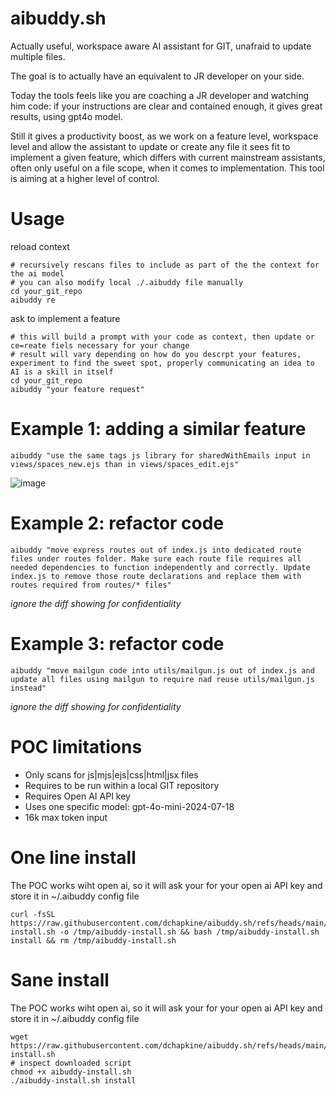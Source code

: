 # aibuddy.sh

Actually useful, workspace aware AI assistant for GIT, unafraid to update multiple files.

The goal is to actually have an equivalent to JR developer on your side.

Today the tools feels like you are coaching a JR developer and watching him code: if your instructions are clear and contained enough, it gives great results, using gpt4o model.

Still it gives a productivity boost, as we work on a feature level, workspace level and allow the assistant to update or create any file it sees fit to implement a given feature, which differs with current mainstream assistants, often only useful on a file scope, when it comes to implementation. This tool is aiming at a higher level of control.

# Usage

reload context

```
# recursively rescans files to include as part of the the context for the ai model
# you can also modify local ./.aibuddy file manually
cd your_git_repo
aibuddy re
```

ask to implement a feature

```
# this will build a prompt with your code as context, then update or ce=reate fiels necessary for your change
# result will vary depending on how do you descrpt your features, experiment to find the sweet spot, properly communicating an idea to AI is a skill in itself
cd your_git_repo
aibuddy "your feature request"
```


# Example 1: adding a similar feature

```
aibuddy "use the same tags js library for sharedWithEmails input in views/spaces_new.ejs than in views/spaces_edit.ejs"
```
![image](https://github.com/user-attachments/assets/b4fabde4-16ac-4b1e-a0f0-cb04a7ef2ccc)

# Example 2: refactor code

```
aibuddy "move express routes out of index.js into dedicated route files under routes folder. Make sure each route file requires all needed dependencies to function independently and correctly. Update index.js to remove those route declarations and replace them with routes required from routes/* files"
```

*ignore the diff showing for confidentiality*

# Example 3: refactor code

```
aibuddy "move mailgun code into utils/mailgun.js out of index.js and update all files using mailgun to require nad reuse utils/mailgun.js instead"
```

*ignore the diff showing for confidentiality*



# POC limitations

- Only scans for js|mjs|ejs|css|html|jsx files
- Requires to be run within a local GIT repository
- Requires Open AI API key
- Uses one specific model: gpt-4o-mini-2024-07-18
- 16k max token input

# One line install

The POC works wiht open ai, so it will ask your for your open ai API key and store it in ~/.aibuddy config file

```
curl -fsSL https://raw.githubusercontent.com/dchapkine/aibuddy.sh/refs/heads/main/aibuddy-install.sh -o /tmp/aibuddy-install.sh && bash /tmp/aibuddy-install.sh install && rm /tmp/aibuddy-install.sh
```

# Sane install

The POC works wiht open ai, so it will ask your for your open ai API key and store it in ~/.aibuddy config file

```
wget https://raw.githubusercontent.com/dchapkine/aibuddy.sh/refs/heads/main/aibuddy-install.sh
# inspect downloaded script
chmod +x aibuddy-install.sh 
./aibuddy-install.sh install
```
